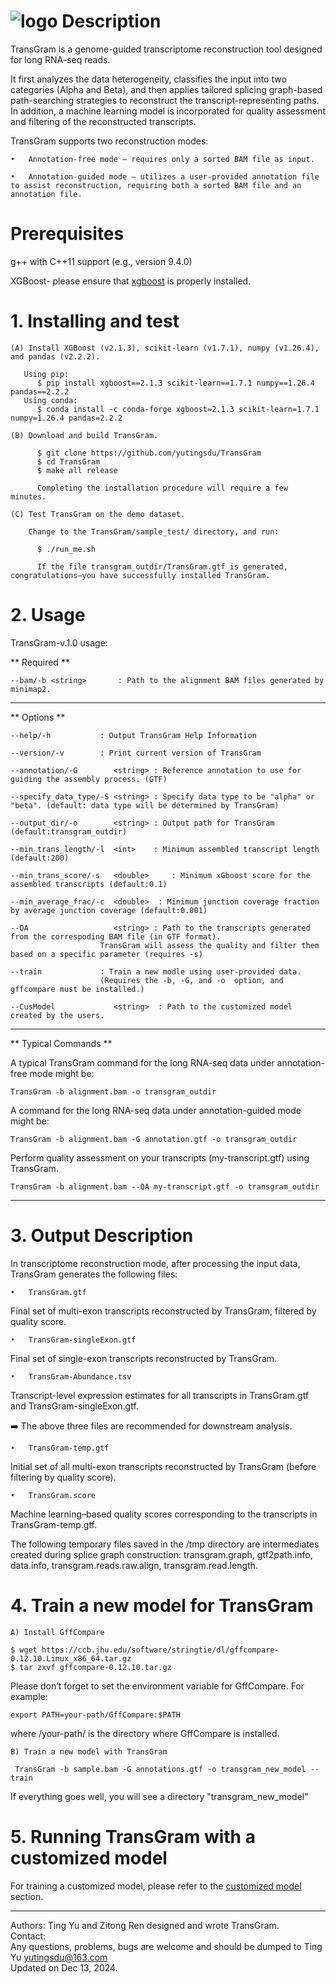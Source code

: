 ![logo](transgram.png)
Description
================

TransGram is a genome-guided transcriptome reconstruction tool designed for long RNA-seq reads. 

It first analyzes the data heterogeneity, classifies the input into two categories (Alpha and Beta), and then applies tailored splicing graph-based path-searching strategies to reconstruct the transcript-representing paths. In addition, a machine learning model is incorporated for quality assessment and filtering of the reconstructed transcripts.

TransGram supports two reconstruction modes:

	•	Annotation-free mode — requires only a sorted BAM file as input.
	
	•	Annotation-guided mode — utilizes a user-provided annotation file to assist reconstruction, requiring both a sorted BAM file and an annotation file.

Prerequisites
================

g++ with C++11 support (e.g., version 9.4.0)
	
XGBoost- please ensure that [xgboost][xgboost] is properly installed.

  
# 1. Installing and test

    
    (A) Install XGBoost (v2.1.3), scikit-learn (v1.7.1), numpy (v1.26.4), and pandas (v2.2.2).
   
       Using pip:
          $ pip install xgboost==2.1.3 scikit-learn==1.7.1 numpy==1.26.4 pandas==2.2.2
       Using conda:
          $ conda install -c conda-forge xgboost=2.1.3 scikit-learn=1.7.1 numpy=1.26.4 pandas=2.2.2
          
    (B) Download and build TransGram.
    
          $ git clone https://github.com/yutingsdu/TransGram 
          $ cd TransGram
          $ make all release
          
	      Completing the installation procedure will require a few minutes. 
	  
    (C) Test TransGram on the demo dataset.
        
        Change to the TransGram/sample_test/ directory, and run:
        
          $ ./run_me.sh
          
	      If the file transgram_outdir/TransGram.gtf is generated, congratulations—you have successfully installed TransGram.
      
        

# 2. Usage 


TransGram-v.1.0 usage:

** Required **


    --bam/-b <string>		: Path to the alignment BAM files generated by minimap2.

---------------------------------------------------------------------------

** Options **

    --help/-h			: Output TransGram Help Information

    --version/-v		: Print current version of TransGram

    --annotation/-G	       <string>	: Reference annotation to use for guiding the assembly process. (GTF)

    --specify_data_type/-S <string>	: Specify data type to be "alpha" or "beta". (default: data type will be determined by TransGram)

    --output_dir/-o        <string>	: Output path for TransGram (default:transgram_outdir)

    --min_trans_length/-l  <int>   	: Minimum assembled transcript length (default:200)

    --min_trans_score/-s   <double> 	: Minimum xGboost score for the assembled transcripts (default:0.1)

    --min_average_frac/-c  <double>  : Minimum junction coverage fraction by average junction coverage (default:0.001)

    --QA		           <string>	: Path to the transcripts generated from the correspoding BAM file (in GTF format).
				        TransGram will assess the quality and filter them based on a specific parameter (requires -s)

    --train 			: Train a new modle using user-provided data.
				        (Requires the -b, -G, and -o  option, and gffcompare must be installed.)

    --CusModel	           <string>  : Path to the customized model created by the users.

---------------------------------------------------------------------------

** Typical Commands **

A typical TransGram command for the long RNA-seq data under annotation-free mode might be:

    TransGram -b alignment.bam -o transgram_outdir
    
A command for the long RNA-seq data under annotation-guided mode might be:
    
    TransGram -b alignment.bam -G annotation.gtf -o transgram_outdir

Perform quality assessment on your transcripts (my-transcript.gtf) using TransGram.

    TransGram -b alignment.bam --QA my-transcript.gtf -o transgram_outdir

---------------------------------------------------------------------------

# 3. Output Description 

In transcriptome reconstruction mode, after processing the input data, TransGram generates the following files:

	•	TransGram.gtf
Final set of multi-exon transcripts reconstructed by TransGram, filtered by quality score.

	•	TransGram-singleExon.gtf
Final set of single-exon transcripts reconstructed by TransGram.

	•	TransGram-Abundance.tsv
Transcript-level expression estimates for all transcripts in TransGram.gtf and TransGram-singleExon.gtf.


➡️ The above three files are recommended for downstream analysis.

	•	TransGram-temp.gtf
Initial set of all multi-exon transcripts reconstructed by TransGram (before filtering by quality score).

	•	TransGram.score
Machine learning–based quality scores corresponding to the transcripts in TransGram-temp.gtf.

The following temporary files saved in the /tmp directory are intermediates created during splice graph construction: transgram.graph, gtf2path.info, data.info, transgram.reads.raw.align, transgram.read.length.

# 4. Train a new model for TransGram 

    A) Install GffCompare
    
    $ wget https://ccb.jhu.edu/software/stringtie/dl/gffcompare-0.12.10.Linux_x86_64.tar.gz
    $ tar zxvf gffcompare-0.12.10.tar.gz
    
  Please don’t forget to set the environment variable for GffCompare. For example:

    export PATH=your-path/GffCompare:$PATH

  where /your-path/ is the directory where GffCompare is installed.

    B) Train a new model with TransGram
    
     TransGram -b sample.bam -G annotations.gtf -o transgram_new_model --train
    
  If everything goes well, you will see a directory "transgram_new_model"

# 5. Running TransGram with a customized model

For training a customized model, please refer to the [customized model][customized model] section.



---------------------------------------------------------------------------

Authors: Ting Yu and Zitong Ren designed and wrote TransGram.<br>
Contact:<br>
Any questions, problems, bugs are welcome and should be dumped to Ting Yu <yutingsdu@163.com> <br>
Updated on Dec 13, 2024. <br>

[xgboost]: https://github.com/dmlc/xgboost
[customized model]: https://github.com/yutingsdu/TransGram/tree/main/QA/train
